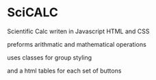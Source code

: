 # SciCALC
Scientific Calc writen in Javascript HTML and CSS


preforms arithmatic and mathematical operations 

uses classes for group styling 

and a html tables for each set of buttons 
